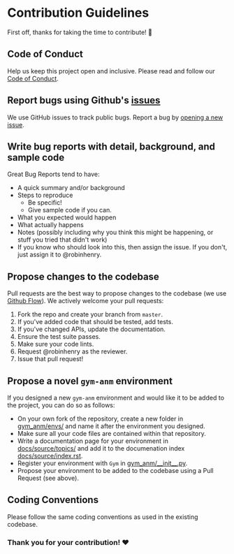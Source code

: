 # Contribution Guidelines
First off, thanks for taking the time to contribute! 🎉

## Code of Conduct
Help us keep this project open and inclusive. Please read and follow our [Code of Conduct](CODE_OF_CONDUCT.md). 

## Report bugs using Github's [issues](https://github.com/robinhenry/gym-anm/issues)
We use GitHub issues to track public bugs. Report a bug by [opening a new issue](https://github.com/robinhenry/gym-anm/issues).

## Write bug reports with detail, background, and sample code
Great Bug Reports tend to have:

- A quick summary and/or background
- Steps to reproduce
  - Be specific!
  - Give sample code if you can.
- What you expected would happen
- What actually happens
- Notes (possibly including why you think this might be happening, or stuff you tried that didn't work)
- If you know who should look into this, then assign the issue. If you don't, just assign it to @robinhenry.

## Propose changes to the codebase
Pull requests are the best way to propose changes to the codebase (we use [Github Flow](https://guides.github.com/introduction/flow/index.html)). We actively welcome your pull requests:

1. Fork the repo and create your branch from `master`.
2. If you've added code that should be tested, add tests.
3. If you've changed APIs, update the documentation.
4. Ensure the test suite passes.
5. Make sure your code lints.
6. Request @robinhenry as the reviewer.
7. Issue that pull request!

## Propose a novel `gym-anm` environment
If you designed a new `gym-anm` environment and would like it to be added to the project, you can do so as follows:

- On your own fork of the repository, create a new folder in [gym_anm/envs/](envs) and name it after the environment you designed.
- Make sure all your code files are contained within that repository.
- Write a documentation page for your environment in [docs/source/topics/](docs/source/topics) and add it to the documenation index [docs/source/index.rst](docs/source/index.rst).
- Register your environment with `Gym` in [gym_anm/\_\_init\_\_.py](gym_anm/__init__.py).
- Propose your environment to be added to the codebase using a Pull Request (see above).

## Coding Conventions
Please follow the same coding conventions as used in the existing codebase. 

### Thank you for your contribution! ❤️

